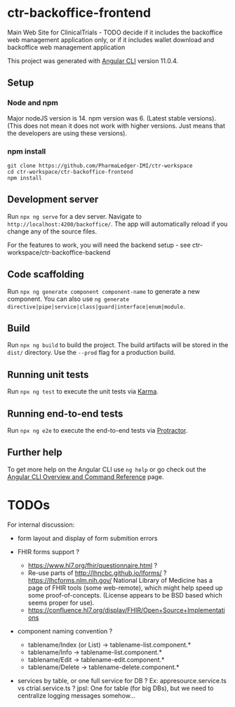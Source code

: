 # ctr-backoffice-frontend

Main Web Site for ClinicalTrials - TODO decide if it includes the
backoffice web management application only, or if it includes
wallet download and backoffice web management application

This project was generated with [Angular CLI](https://github.com/angular/angular-cli) version 11.0.4.

## Setup

### Node and npm

Major nodeJS version is 14. npm version was 6. (Latest stable versions).
(This does not mean it does not work with higher versions. Just means that the developers are using these versions).

### npm install

```
git clone https://github.com/PharmaLedger-IMI/ctr-workspace
cd ctr-workspace/ctr-backoffice-frontend
npm install
```

## Development server

Run `npx ng serve` for a dev server. Navigate to `http://localhost:4200/backoffice/`. The app will automatically reload if you change any of the source files.

For the features to work, you will need the backend setup - see ctr-workspace/ctr-backoffice-backend
## Code scaffolding

Run `npx ng generate component component-name` to generate a new component. You can also use `ng generate directive|pipe|service|class|guard|interface|enum|module`.

## Build

Run `npx ng build` to build the project. The build artifacts will be stored in the `dist/` directory. Use the `--prod` flag for a production build.

## Running unit tests

Run `npx ng test` to execute the unit tests via [Karma](https://karma-runner.github.io).

## Running end-to-end tests

Run `npx ng e2e` to execute the end-to-end tests via [Protractor](http://www.protractortest.org/).

## Further help

To get more help on the Angular CLI use `ng help` or go check out the [Angular CLI Overview and Command Reference](https://angular.io/cli) page.



# TODOs

For internal discussion:

* form layout and display of form submition errors

* FHIR forms support ?
  * https://www.hl7.org/fhir/questionnaire.html ?
  * Re-use parts of http://lhncbc.github.io/lforms/ ? https://lhcforms.nlm.nih.gov/  National Library of Medicine has a page of FHIR tools (some web-remote), which might help speed up some proof-of-concepts. (License appears to be BSD based which seems proper for use).
  * https://confluence.hl7.org/display/FHIR/Open+Source+Implementations 


* component naming convention ?
  * tablename/Index (or List) -> tablename-list.component.*
  * tablename/Info -> tablename-list.component.*
  * tablename/Edit -> tablename-edit.component.*
  * tablename/Delete -> tablename-delete.component.*

* services by table, or one full service for DB ? Ex: appresource.service.ts vs ctrial.service.ts ? jpsl: One for table (for big DBs), but we need to centralize logging messages somehow...


